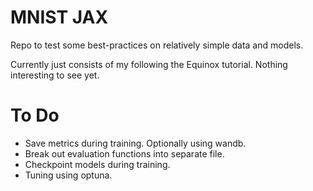 MNIST JAX
=========

Repo to test some best-practices on relatively simple data and models.

Currently just consists of my following the Equinox tutorial. Nothing interesting to see yet.

# To Do

* Save metrics during training. Optionally using wandb.
* Break out evaluation functions into separate file.
* Checkpoint models during training.
* Tuning using optuna.

